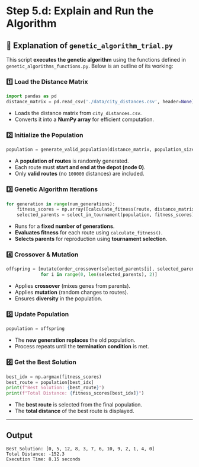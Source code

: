 # Step 5.d: Explain and Run the Algorithm


## 📝 Explanation of `genetic_algorithm_trial.py`

This script **executes the genetic algorithm** using the functions defined in `genetic_algorithms_functions.py`. Below is an outline of its working:

### **1️⃣ Load the Distance Matrix**
```python
import pandas as pd
distance_matrix = pd.read_csv('./data/city_distances.csv', header=None).to_numpy()
```
- Loads the distance matrix from `city_distances.csv`.
- Converts it into a **NumPy array** for efficient computation.

### **2️⃣ Initialize the Population**
```python
population = generate_valid_population(distance_matrix, population_size=100, num_nodes=32)
```
- A **population of routes** is randomly generated.
- Each route must **start and end at the depot (node 0)**.
- Only **valid routes** (no `100000` distances) are included.

### **3️⃣ Genetic Algorithm Iterations**
```python
for generation in range(num_generations):
    fitness_scores = np.array([calculate_fitness(route, distance_matrix) for route in population])
    selected_parents = select_in_tournament(population, fitness_scores)
```
- Runs for a **fixed number of generations**.
- **Evaluates fitness** for each route using `calculate_fitness()`.
- **Selects parents** for reproduction using **tournament selection**.

### **4️⃣ Crossover & Mutation**
```python
offspring = [mutate(order_crossover(selected_parents[i], selected_parents[i+1])) 
             for i in range(0, len(selected_parents), 2)]
```
- Applies **crossover** (mixes genes from parents).
- Applies **mutation** (random changes to routes).
- Ensures **diversity** in the population.

### **5️⃣ Update Population**
```python
population = offspring
```
- The **new generation replaces** the old population.
- Process repeats until the **termination condition** is met.

### **6️⃣ Get the Best Solution**
```python
best_idx = np.argmax(fitness_scores)
best_route = population[best_idx]
print(f"Best Solution: {best_route}")
print(f"Total Distance: {fitness_scores[best_idx]}")
```
- The **best route** is selected from the final population.
- The **total distance** of the best route is displayed.

---


## Output
```
Best Solution: [0, 5, 12, 8, 3, 7, 6, 10, 9, 2, 1, 4, 0]
Total Distance: -152.3
Execution Time: 8.15 seconds
```